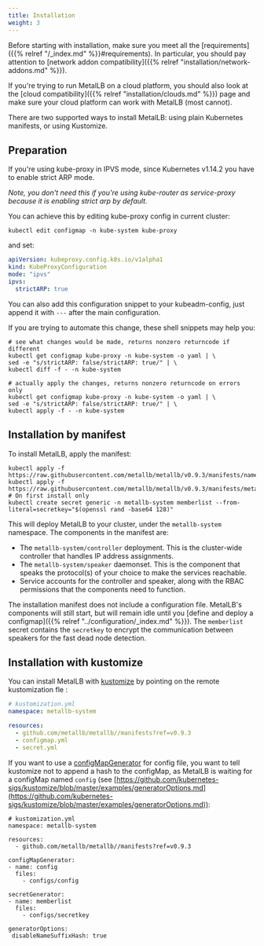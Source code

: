 ```yaml
---
title: Installation
weight: 3
---
```


Before starting with installation, make sure you meet all the
[requirements]({{% relref "/_index.md" %}}#requirements). In
particular, you should pay attention to [network addon
compatibility]({{% relref "installation/network-addons.md" %}}).

If you're trying to run MetalLB on a cloud platform, you should also
look at the [cloud compatibility]({{% relref "installation/clouds.md"
%}}) page and make sure your cloud platform can work with MetalLB
(most cannot).

There are two supported ways to install MetalLB: using plain Kubernetes
manifests, or using Kustomize.

## Preparation

If you're using kube-proxy in IPVS mode, since Kubernetes v1.14.2 you have to enable strict ARP mode.

*Note, you don't need this if you're using kube-router as service-proxy because it is enabling strict arp by default.*

You can achieve this by editing kube-proxy config in current cluster:

```shell
kubectl edit configmap -n kube-system kube-proxy
```

and set:

```yaml
apiVersion: kubeproxy.config.k8s.io/v1alpha1
kind: KubeProxyConfiguration
mode: "ipvs"
ipvs:
  strictARP: true
```

You can also add this configuration snippet to your kubeadm-config, just append it with `---` after the main configuration.

If you are trying to automate this change, these shell snippets may help you:

```shell
# see what changes would be made, returns nonzero returncode if different
kubectl get configmap kube-proxy -n kube-system -o yaml | \
sed -e "s/strictARP: false/strictARP: true/" | \
kubectl diff -f - -n kube-system

# actually apply the changes, returns nonzero returncode on errors only
kubectl get configmap kube-proxy -n kube-system -o yaml | \
sed -e "s/strictARP: false/strictARP: true/" | \
kubectl apply -f - -n kube-system
```

## Installation by manifest

To install MetalLB, apply the manifest:

```shell
kubectl apply -f https://raw.githubusercontent.com/metallb/metallb/v0.9.3/manifests/namespace.yaml
kubectl apply -f https://raw.githubusercontent.com/metallb/metallb/v0.9.3/manifests/metallb.yaml
# On first install only
kubectl create secret generic -n metallb-system memberlist --from-literal=secretkey="$(openssl rand -base64 128)"
```

This will deploy MetalLB to your cluster, under the `metallb-system`
namespace. The components in the manifest are:

- The `metallb-system/controller` deployment. This is the cluster-wide
  controller that handles IP address assignments.
- The `metallb-system/speaker` daemonset. This is the component that
  speaks the protocol(s) of your choice to make the services
  reachable.
- Service accounts for the controller and speaker, along with the
  RBAC permissions that the components need to function.

The installation manifest does not include a configuration
file. MetalLB's components will still start, but will remain idle
until
you
[define and deploy a configmap]({{% relref "../configuration/_index.md" %}}).
The `memberlist` secret contains the `secretkey` to encrypt the communication between speakers for the fast dead node detection.

## Installation with kustomize

You can install MetalLB with
[kustomize](https://github.com/kubernetes-sigs/kustomize) by pointing
on the remote kustomization fle :

```yaml
# kustomization.yml
namespace: metallb-system

resources:
  - github.com/metallb/metallb//manifests?ref=v0.9.3
  - configmap.yml 
  - secret.yml
```

If you want to use a
[configMapGenerator](https://github.com/kubernetes-sigs/kustomize/blob/master/examples/configGeneration.md)
for config file, you want to tell kustomize not to append a hash to
the configMap, as MetalLB is waiting for a configMap named `config`
(see
[https://github.com/kubernetes-sigs/kustomize/blob/master/examples/generatorOptions.md](https://github.com/kubernetes-sigs/kustomize/blob/master/examples/generatorOptions.md)):

```
# kustomization.yml
namespace: metallb-system

resources:
  - github.com/metallb/metallb//manifests?ref=v0.9.3

configMapGenerator:
- name: config
  files:
    - configs/config

secretGenerator:
- name: memberlist
  files:
    - configs/secretkey

generatorOptions:
 disableNameSuffixHash: true
```
